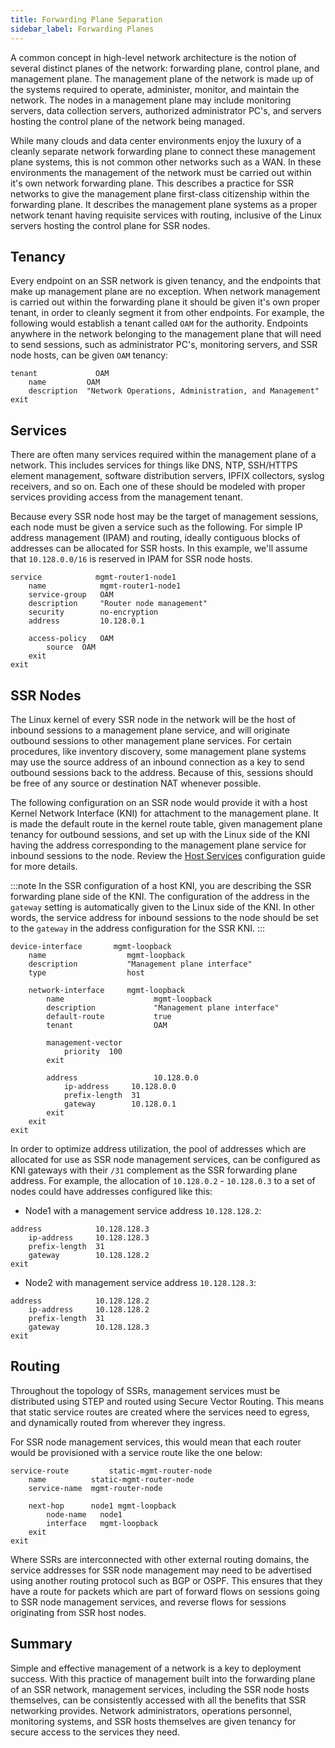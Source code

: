 ```yaml
---
title: Forwarding Plane Separation
sidebar_label: Forwarding Planes
---
```

A common concept in high-level network architecture is the notion of several distinct planes of the network: forwarding plane, control plane, and management plane. The management plane of the network is made up of the systems required to operate, administer, monitor, and maintain the network. The nodes in a management plane may include monitoring servers, data collection servers, authorized administrator PC's, and servers hosting the control plane of the network being managed.

While many clouds and data center environments enjoy the luxury of a cleanly separate network forwarding plane to connect these management plane systems, this is not common other networks such as a WAN. In these environments the management of the network must be carried out within it's own network forwarding plane. This describes a practice for SSR networks to give the management plane first-class citizenship within the forwarding plane. It describes the management plane systems as a proper network tenant having requisite services with routing, inclusive of the Linux servers hosting the control plane for SSR nodes.

## Tenancy
Every endpoint on an SSR network is given tenancy, and the endpoints that make up management plane are no exception. When network management is carried out within the forwarding plane it should be given it's own proper tenant, in order to cleanly segment it from other endpoints. For example, the following would establish a tenant called `OAM` for the authority. Endpoints anywhere in the network belonging to the management plane that will need to send sessions, such as administrator PC's, monitoring servers, and SSR node hosts, can be given `OAM` tenancy:
```
tenant             OAM
    name         OAM
    description  "Network Operations, Administration, and Management"
exit
```

## Services
There are often many services required within the management plane of a network. This includes services for things like DNS, NTP, SSH/HTTPS element management, software distribution servers, IPFIX collectors, syslog receivers, and so on. Each one of these should be modeled with proper services providing access from the management tenant.

Because every SSR node host may be the target of management sessions, each node must be given a service such as the following. For simple IP address management (IPAM) and routing, ideally contiguous blocks of addresses can be allocated for SSR hosts. In this example, we'll assume that `10.128.0.0/16` is reserved in IPAM for SSR node hosts.
```
service            mgmt-router1-node1
    name            mgmt-router1-node1
    service-group   OAM
    description     "Router node management"
    security        no-encryption
    address         10.128.0.1

    access-policy   OAM
        source  OAM
    exit
exit
```

## SSR Nodes
The Linux kernel of every SSR node in the network will be the host of inbound sessions to a management plane service, and will originate outbound sessions to other management plane services. For certain procedures, like inventory discovery, some management plane systems may use the source address of an inbound connection as a key to send outbound sessions back to the address. Because of this, sessions should be free of any source or destination NAT whenever possible.

The following configuration on an  SSR node would provide it with a host Kernel Network Interface (KNI) for attachment to the management plane. It is made the default route in the kernel route table, given management plane tenancy for outbound sessions, and set up with the Linux side of the KNI having the address corresponding to the management plane service for inbound sessions to the node. Review the [Host Services](concepts_linux_host_networking.md) configuration guide for more details.

:::note
In the SSR configuration of a host KNI, you are describing the SSR forwarding plane side of the KNI. The configuration of the address in the `gateway` setting is automatically given to the Linux side of the KNI. In other words, the service address for inbound sessions to the node should be set to the `gateway` in the address configuration for the SSR KNI.
:::
```
device-interface       mgmt-loopback
    name                  mgmt-loopback
    description           "Management plane interface"
    type                  host

    network-interface     mgmt-loopback
        name                    mgmt-loopback
        description             "Management plane interface"
        default-route           true
        tenant                  OAM

        management-vector
            priority  100
        exit

        address                 10.128.0.0
            ip-address     10.128.0.0
            prefix-length  31
            gateway        10.128.0.1
        exit
    exit
exit
```

In order to optimize address utilization, the pool of addresses which are allocated for use as SSR node management services, can be configured as KNI gateways with their `/31` complement as the SSR forwarding plane address. For example, the allocation of `10.128.0.2` - `10.128.0.3` to a set of nodes could have addresses configured like this:
- Node1 with a management service address `10.128.128.2`:
```
address            10.128.128.3
    ip-address     10.128.128.3
    prefix-length  31
    gateway        10.128.128.2
exit
```
- Node2 with management service address `10.128.128.3`:
```
address            10.128.128.2
    ip-address     10.128.128.2
    prefix-length  31
    gateway        10.128.128.3
exit
```

## Routing
Throughout the topology of SSRs, management services must be distributed using STEP and routed using Secure Vector Routing. This means that static service routes are created where the services need to egress, and dynamically routed from wherever they ingress.

For SSR node management services, this would mean that each router would be provisioned with a service route like the one below:
```
service-route         static-mgmt-router-node
    name          static-mgmt-router-node
    service-name  mgmt-router-node

    next-hop      node1 mgmt-loopback
        node-name   node1
        interface   mgmt-loopback
    exit
exit
```

Where SSRs are interconnected with other external routing domains, the service addresses for SSR node management may need to be advertised using another routing protocol such as BGP or OSPF. This ensures that they have a route for packets which are part of forward flows on sessions going to SSR node management services, and reverse flows for sessions originating from SSR host nodes.

## Summary
Simple and effective management of a network is a key to deployment success. With this practice of management built into the forwarding plane of an SSR network, management services, including the SSR node hosts themselves, can be consistently accessed with all the benefits that SSR networking provides. Network administrators, operations personnel, monitoring systems, and SSR hosts themselves are given tenancy for secure access to the services they need.
